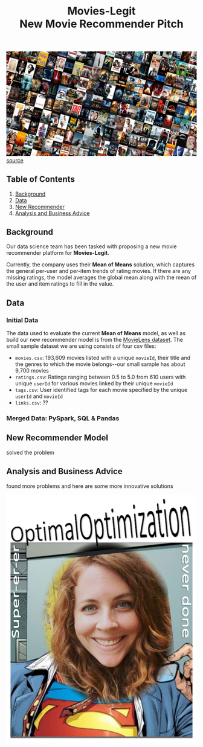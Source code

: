 <div align="center">  
<header>
    <h1>Movies-Legit<br>
    New Movie Recommender Pitch</h1>
  </header>
<div align='left'>  

![](images/movie_banner.jpg) 
[source](https://www.facebook.com/MRPJD/photos/a.113642393607538/116536716651439)  


## Table of Contents
1. [Background](#background)
2. [Data](#data)
3. [New Recommender](#new-recommender)
4. [Analysis and Business Advice](#analysis-and-business-advice)

## Background

Our data science team has been tasked with proposing a new movie recommender platform for **Movies-Legit**.   

Currently, the company uses their **Mean of Means** solution, which captures the general per-user and per-item trends of rating movies. If there are any missing ratings, the model averages the global mean along with the mean of the user and item ratings to fill in the value.   



## Data  

### Initial Data
The data used to evaluate the current **Mean of Means** model, as well as build our new recommender model is from the [MovieLens dataset](https://grouplens.org/datasets/movielens/). The small sample dataset we are using consists of four csv files:
-  ```movies.csv```: 193,609 movies listed with a unique ```movieId```, their title and the genres to which the movie belongs--our small sample has about 9,700 movies
-  ```ratings.csv```: Ratings ranging between 0.5 to 5.0 from 610 users with unique ```userId``` for various movies linked by their unique ```movieId```
-  ```tags.csv```: User identified tags for each movie specified by the unique ```userId``` and ```movieId```
-  ```links.csv```: ??

### Merged Data: PySpark, SQL & Pandas


## New Recommender Model
solved the problem

## Analysis and Business Advice
found more problems and here are some more innovative solutions

<div align="center"> 
<img src="images/kayla.png" class="center">
<div align='left'> 